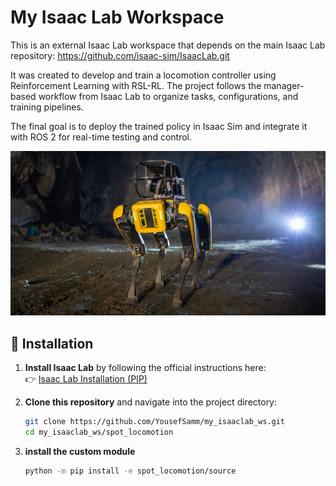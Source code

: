 # My Isaac Lab Workspace

This is an external Isaac Lab workspace that depends on the main Isaac Lab repository: https://github.com/isaac-sim/IsaacLab.git

It was created to develop and train a locomotion controller using Reinforcement Learning with RSL-RL. The project follows the manager-based workflow from Isaac Lab to organize tasks, configurations, and training pipelines.

The final goal is to deploy the trained policy in Isaac Sim and integrate it with ROS 2 for real-time testing and control.

![Spot robot in underground environment](images/spot_robot.jpg)

## 🚀 Installation

1. **Install Isaac Lab** by following the official instructions here:  
   👉 [Isaac Lab Installation (PIP)](https://isaac-sim.github.io/IsaacLab/main/source/setup/installation/pip_installation.html)

2. **Clone this repository** and navigate into the project directory:

   ```bash
   git clone https://github.com/YousefSamm/my_isaaclab_ws.git
   cd my_isaaclab_ws/spot_locomotion
3. **install the custom module**
    ```bash
    python -m pip install -e spot_locomotion/source
